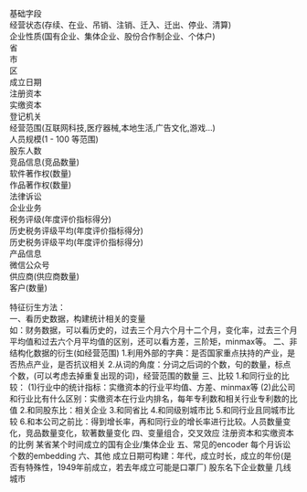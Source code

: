 基础字段  
经营状态(存续、在业、吊销、注销、迁入、迁出、停业、清算)  
企业性质(国有企业、集体企业、股份合作制企业、个体户)  
省  
市  
区  
成立日期  
注册资本  
实缴资本  
登记机关  
经营范围(互联网科技,医疗器械,本地生活,广告文化,游戏...)  
人员规模(1 - 100 等范围)  
股东人数  
竞品信息(竞品数量)  
软件著作权(数量)  
作品著作权(数量)  
法律诉讼  
企业业务  
税务评级(年度评价指标得分)  
历史税务评级平均(年度评价指标得分)  
历史税务评级平均(年度评价指标得分)  
产品信息  
微信公众号  
供应商(供应商数量)  
客户(数量)  


特征衍生方法：  
一、看历史数据，构建统计相关的变量  
如：财务数据，可以看历史的，过去三个月六个月十二个月，变化率，过去三个月平均值和过去六个月平均值的区别，还可以看方差，三阶矩，minmax等。
二、非结构化数据的衍生(如经营范围)
1.利用外部的字典：是否国家重点扶持的产业，是否热点产业，是否抗议相关
2.从词的角度：分词之后词的个数，句的数量，标点个数，(可以考虑去掉重复出现的词)，经营范围的数量
三、比较
1.和同行业的比较：
(1)行业中的统计指标：实缴资本的行业平均值、方差、minmax等
(2)此公司和行业比有什么区别：实缴资本在行业内排名，每年专利数和相关行业专利数的比值
2.和同股东比：相关企业
3.和同省比
4.和同级别城市比
5.和同行业且同城市比较
6.和本公司之前比：得到增长率，再和同行业的增长率进行比较。人员数量变化，竞品数量变化，软著数量变化
四、变量组合，交叉效应
注册资本和实缴资本的比例
某省某个时间成立的国有企业/集体企业
五、常见的encoder
每个月诉讼个数的embedding
六、其他
成立日期可构建：年代，成立时长，成立的年份(是否有特殊性，1949年前成立，若去年成立可能是口罩厂)
股东名下企业数量
几线城市
